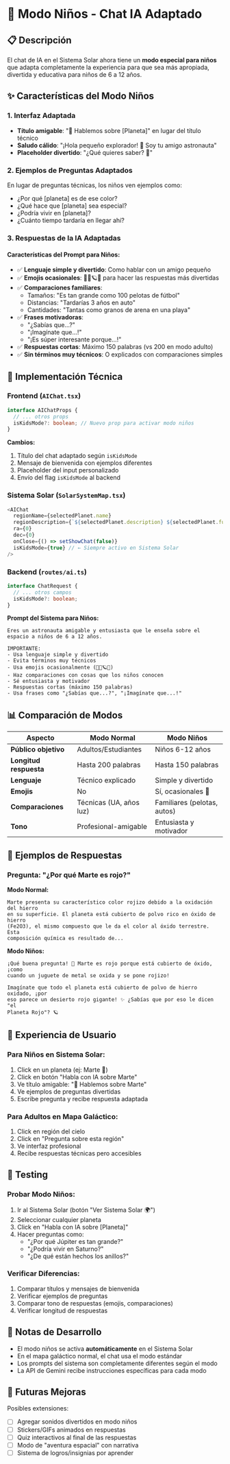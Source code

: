 # 🚀 Modo Niños - Chat IA Adaptado

## 📋 Descripción

El chat de IA en el Sistema Solar ahora tiene un **modo especial para niños** que adapta completamente la experiencia para que sea más apropiada, divertida y educativa para niños de 6 a 12 años.

## ✨ Características del Modo Niños

### 1. **Interfaz Adaptada**
- **Título amigable**: "🚀 Hablemos sobre [Planeta]" en lugar del título técnico
- **Saludo cálido**: "¡Hola pequeño explorador! 🌟 Soy tu amigo astronauta"
- **Placeholder divertido**: "¿Qué quieres saber? 🤔"

### 2. **Ejemplos de Preguntas Adaptados**
En lugar de preguntas técnicas, los niños ven ejemplos como:
- ¿Por qué [planeta] es de ese color?
- ¿Qué hace que [planeta] sea especial?
- ¿Podría vivir en [planeta]?
- ¿Cuánto tiempo tardaría en llegar ahí?

### 3. **Respuestas de la IA Adaptadas**

#### Características del Prompt para Niños:
- ✅ **Lenguaje simple y divertido**: Como hablar con un amigo pequeño
- ✅ **Emojis ocasionales**: 🌟🚀🪐✨ para hacer las respuestas más divertidas
- ✅ **Comparaciones familiares**: 
  - Tamaños: "Es tan grande como 100 pelotas de fútbol"
  - Distancias: "Tardarías 3 años en auto"
  - Cantidades: "Tantas como granos de arena en una playa"
- ✅ **Frases motivadoras**:
  - "¿Sabías que...?"
  - "¡Imagínate que...!"
  - "¡Es súper interesante porque...!"
- ✅ **Respuestas cortas**: Máximo 150 palabras (vs 200 en modo adulto)
- ✅ **Sin términos muy técnicos**: O explicados con comparaciones simples

## 🔧 Implementación Técnica

### Frontend (`AIChat.tsx`)
```typescript
interface AIChatProps {
  // ... otros props
  isKidsMode?: boolean; // Nuevo prop para activar modo niños
}
```

**Cambios:**
1. Título del chat adaptado según `isKidsMode`
2. Mensaje de bienvenida con ejemplos diferentes
3. Placeholder del input personalizado
4. Envío del flag `isKidsMode` al backend

### Sistema Solar (`SolarSystemMap.tsx`)
```typescript
<AIChat
  regionName={selectedPlanet.name}
  regionDescription={`${selectedPlanet.description} ${selectedPlanet.funFact}`}
  ra={0}
  dec={0}
  onClose={() => setShowChat(false)}
  isKidsMode={true} // ← Siempre activo en Sistema Solar
/>
```

### Backend (`routes/ai.ts`)
```typescript
interface ChatRequest {
  // ... otros campos
  isKidsMode?: boolean;
}
```

**Prompt del Sistema para Niños:**
```
Eres un astronauta amigable y entusiasta que le enseña sobre el espacio a niños de 6 a 12 años.

IMPORTANTE:
- Usa lenguaje simple y divertido
- Evita términos muy técnicos
- Usa emojis ocasionalmente (🌟🚀🪐✨)
- Haz comparaciones con cosas que los niños conocen
- Sé entusiasta y motivador
- Respuestas cortas (máximo 150 palabras)
- Usa frases como "¿Sabías que...?", "¡Imagínate que...!"
```

## 📊 Comparación de Modos

| Aspecto | Modo Normal | Modo Niños |
|---------|-------------|------------|
| **Público objetivo** | Adultos/Estudiantes | Niños 6-12 años |
| **Longitud respuesta** | Hasta 200 palabras | Hasta 150 palabras |
| **Lenguaje** | Técnico explicado | Simple y divertido |
| **Emojis** | No | Sí, ocasionales 🚀 |
| **Comparaciones** | Técnicas (UA, años luz) | Familiares (pelotas, autos) |
| **Tono** | Profesional-amigable | Entusiasta y motivador |

## 🎯 Ejemplos de Respuestas

### Pregunta: "¿Por qué Marte es rojo?"

**Modo Normal:**
```
Marte presenta su característico color rojizo debido a la oxidación del hierro 
en su superficie. El planeta está cubierto de polvo rico en óxido de hierro 
(Fe2O3), el mismo compuesto que le da el color al óxido terrestre. Esta 
composición química es resultado de...
```

**Modo Niños:**
```
¡Qué buena pregunta! 🚀 Marte es rojo porque está cubierto de óxido, ¡como 
cuando un juguete de metal se oxida y se pone rojizo! 

Imagínate que todo el planeta está cubierto de polvo de hierro oxidado, ¡por 
eso parece un desierto rojo gigante! ✨ ¿Sabías que por eso le dicen "el 
Planeta Rojo"? 🪐
```

## 🎨 Experiencia de Usuario

### Para Niños en Sistema Solar:
1. Click en un planeta (ej: Marte 🔴)
2. Click en botón "Habla con IA sobre Marte"
3. Ve título amigable: "🚀 Hablemos sobre Marte"
4. Ve ejemplos de preguntas divertidas
5. Escribe pregunta y recibe respuesta adaptada

### Para Adultos en Mapa Galáctico:
1. Click en región del cielo
2. Click en "Pregunta sobre esta región"
3. Ve interfaz profesional
4. Recibe respuestas técnicas pero accesibles

## 🧪 Testing

### Probar Modo Niños:
1. Ir al Sistema Solar (botón "Ver Sistema Solar 🌍")
2. Seleccionar cualquier planeta
3. Click en "Habla con IA sobre [Planeta]"
4. Hacer preguntas como:
   - "¿Por qué Júpiter es tan grande?"
   - "¿Podría vivir en Saturno?"
   - "¿De qué están hechos los anillos?"

### Verificar Diferencias:
1. Comparar títulos y mensajes de bienvenida
2. Verificar ejemplos de preguntas
3. Comparar tono de respuestas (emojis, comparaciones)
4. Verificar longitud de respuestas

## 📝 Notas de Desarrollo

- El modo niños se activa **automáticamente** en el Sistema Solar
- En el mapa galáctico normal, el chat usa el modo estándar
- Los prompts del sistema son completamente diferentes según el modo
- La API de Gemini recibe instrucciones específicas para cada modo

## 🚀 Futuras Mejoras

Posibles extensiones:
- [ ] Agregar sonidos divertidos en modo niños
- [ ] Stickers/GIFs animados en respuestas
- [ ] Quiz interactivos al final de las respuestas
- [ ] Modo de "aventura espacial" con narrativa
- [ ] Sistema de logros/insignias por aprender
